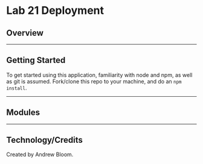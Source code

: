 # Lab 21 Deployment

## Overview


***
## Getting Started

To get started using this application, familiarity with node and npm, as well as git is assumed. Fork/clone this repo to your machine, and do an `npm install`.
***
## Modules


***
## Technology/Credits


Created by Andrew Bloom.